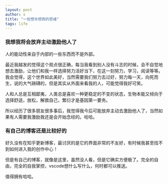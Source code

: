 ```yaml
---
layout: post
author: s
title: "一些想东想西的思绪"
tags: life
---
```


### 我想我将会放弃主动激励他人了

人的能动性来自于内部的一些东西而不是外部。

最近我越发的觉得这个观点很正确，每当我看到别人没有斗志的时候，会不自觉地想去激励，让他们和我一样选择努力活好当下，在这一刻努力，学习，阅读等等。我会觉得，这个世界如此美好，当然需要我们努力去过好，努力每一天，向死而生，说的大气磅礴的，但是其实从外面来看我的人，可能觉得我好可笑。

人和人总是互相鄙夷，人类总是喜欢一种更稳定的不变的状态，生物本能又倾向于选择舒适，放松，解救自己，繁衍才是基因第一要务。

所以经历了很多朋友很多事后，我觉得我今后可能放弃主动去激励他人了，当然如果有人需要我激励我还是会开始念经的。哈哈。

### 有自己的博客还是比较好的

好久没有在知乎更新博客，最讨厌的是它的界面非常的不友好，有时候我甚至找不到如何进入我的创作中心！

但是有自己的博客，就像是这里，虽然没人看，但是它确实方便极了。完全的自由，完全的自我掌控，vscode想什么写什么，何时都可以推送。

值得拥有哈哈。
